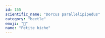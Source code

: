 ```yaml
---
id: 155
scientific_name: "Dorcus parallelipipedus"
category: "beetle"
emoji: "🐞"
name: "Petite biche"
---
```

